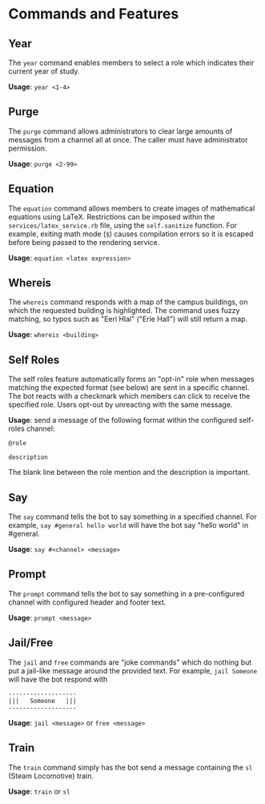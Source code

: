 # Commands and Features
## Year
The `year` command enables members to select a role which indicates their current year of study.

**Usage**: `year <1-4>`

## Purge
The `purge` command allows administrators to clear large amounts of messages from a channel all at once. The caller must have administrator permission.

**Usage**: `purge <2-99>`

## Equation
The `equation` command allows members to create images of mathematical equations using LaTeX. Restrictions can be imposed within the `services/latex_service.rb` file, using the `self.sanitize` function. For example, exiting math mode (`$`) causes compilation errors so it is escaped before being passed to the rendering service.

**Usage**: `equation <latex expression>`

## Whereis
The `whereis` command responds with a map of the campus buildings, on which the requested building is highlighted. The command uses fuzzy matching, so typos such as "Eeri Hlal" ("Erie Hall") will still return a map.

**Usage**: `whereis <building>`

## Self Roles
The self roles feature automatically forms an "opt-in" role when messages matching the expected format (see below) are sent in a specific channel. The bot reacts with a checkmark which members can click to receive the specified role. Users opt-out by unreacting with the same message.

**Usage**: send a message of the following format within the configured self-roles channel:
```
@role

description
```
The blank line between the role mention and the description is important.

## Say
The `say` command tells the bot to say something in a specified channel. For example, `say #general hello world` will have the bot say "hello world" in #general.

**Usage**: `say #<channel> <message>`

## Prompt
The `prompt` command tells the bot to say something in a pre-configured channel with configured header and footer text.

**Usage**: `prompt <message>`

## Jail/Free
The `jail` and `free` commands are "joke commands" which do nothing but put a jail-like message around the provided text. For example, `jail Someone` will have the bot respond with
```
-------------------
|||   Someone   |||
-------------------
```

**Usage**: `jail <message>` or `free <message>`

## Train
The `train` command simply has the bot send a message containing the `sl` (Steam Locomotive) train.

**Usage**: `train` or `sl`
